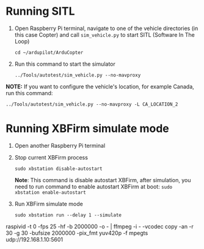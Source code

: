 

# Running SITL

1. Open Raspberry Pi terminal, navigate to one of the vehicle directories (in this case Copter) and call `sim_vehicle.py` to start SITL (Software In The Loop)

    `cd ~/ardupilot/ArduCopter`

2. Run this command to start the simulator

    `../Tools/autotest/sim_vehicle.py --no-mavproxy`
	    
**NOTE:** If you want to configure the vehicle's location, for example Canada, run this command:

    ../Tools/autotest/sim_vehicle.py --no-mavproxy -L CA_LOCATION_2
	    
# Running XBFirm simulate mode

 1. Open another Raspberry Pi terminal

 2. Stop current XBFirm process

    `sudo xbstation disable-autostart `

    **Note**: This command is disable autostart XBFirm, after simulation, you 
need to run command to enable autostart XBFirm at boot: `sudo xbstation enable-autostart`

 3. Run XBFirm simulate mode
    
    `sudo xbstation run --delay 1 --simulate`

 raspivid -t 0 -fps 25 -hf -b 2000000 -o - | ffmpeg -i - -vcodec copy -an -r 30 -g 30 -bufsize 2000000 -pix_fmt yuv420p -f mpegts udp://192.168.1.10:5601
